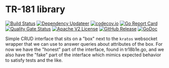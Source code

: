 # TR-181 library

[![Build Status](https://github.com/xmidt-org/tr18b1e/actions/workflows/ci.yml/badge.svg)](https://github.com/xmidt-org/tr18b1e/actions/workflows/ci.yml)
[![Dependency Updateer](https://github.com/xmidt-org/tr18b1e/actions/workflows/updater.yml/badge.svg)](https://github.com/xmidt-org/tr18b1e/actions/workflows/updater.yml)
[![codecov.io](http://codecov.io/github/xmidt-org/tr18b1e/coverage.svg?branch=main)](http://codecov.io/github/xmidt-org/tr18b1e?branch=main)
[![Go Report Card](https://goreportcard.com/badge/github.com/xmidt-org/tr18b1e)](https://goreportcard.com/report/github.com/xmidt-org/tr18b1e)
[![Quality Gate Status](https://sonarcloud.io/api/project_badges/measure?project=xmidt-org_tr18b1e&metric=alert_status)](https://sonarcloud.io/dashboard?id=xmidt-org_tr18b1e)
[![Apache V2 License](http://img.shields.io/badge/license-Apache%20V2-blue.svg)](https://github.com/xmidt-org/tr18b1e/blob/main/LICENSE)
[![GitHub Release](https://img.shields.io/github/release/xmidt-org/tr18b1e.svg)](CHANGELOG.md)
[![GoDoc](https://pkg.go.dev/badge/github.com/xmidt-org/tr18b1e)](https://pkg.go.dev/github.com/xmidt-org/tr18b1e)

Simple CRUD interface that sits on a "box" next to the `kratos` websocket wrapper that we can use
to answer queries about attributes of the box. For now we have the "honest" part of the interface,
found in tr18b1e.go, and we also have the "fake" part of the interface which mimics expected behavior
to satisfy tests and the like.

